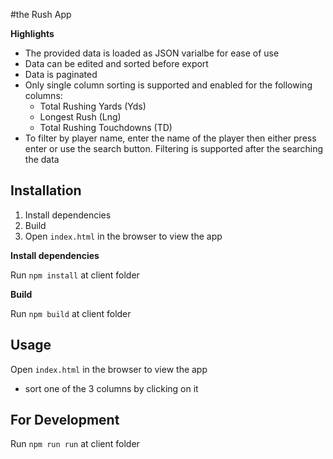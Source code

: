 #the Rush App

**Highlights**

* The provided data is loaded as JSON varialbe for ease of use
* Data can be edited and sorted before export
* Data is paginated
* Only single column sorting is supported and enabled for the following columns:
  * Total Rushing Yards (Yds)
  * Longest Rush (Lng)
  * Total Rushing Touchdowns (TD)
* To filter by player name, enter the name of the player then either press 
enter or use the search button. Filtering is supported after the searching
the data


## Installation

1. Install dependencies
2. Build
3. Open `index.html` in the browser to view the app

**Install dependencies**

Run <code>npm install</code> at client folder

**Build**

Run <code>npm build</code> at client folder

## Usage

Open `index.html` in the browser to view the app

* sort one of the 3 columns by clicking on it

## For Development

Run <code>npm run run</code> at client folder
